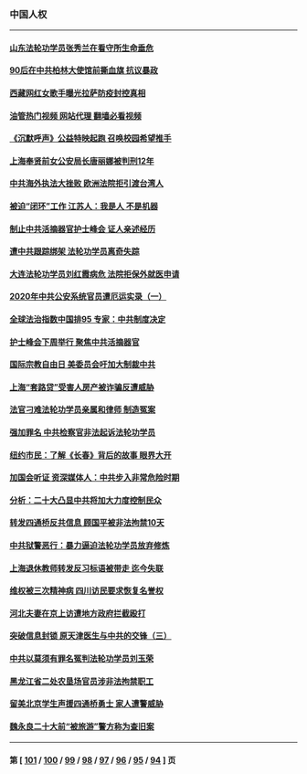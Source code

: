 ### 中国人权
---
#### [山东法轮功学员张秀兰在看守所生命垂危](../../pages/ncid278/n13860281.md?11071245) 
#### [90后在中共柏林大使馆前撕血旗 抗议暴政](../../pages/ncid278/n13860258.md?11071245) 
#### [西藏网红女歌手曝光拉萨防疫封控真相](../../pages/ncid278/n13860022.md?11071245) 
#### [油管热门视频 网站代理 翻墙必看视频](http://150.230.27.170:81/youtube.html?11071245)
#### [《沉默呼声》公益特映起跑  召唤校园希望推手](../../pages/ncid278/n13859756.md?11071245) 
#### [上海奉贤前女公安局长唐丽娜被判刑12年](../../pages/ncid278/n13859528.md?11071245) 
#### [中共海外执法大挫败 欧洲法院拒引渡台湾人](../../pages/ncid278/n13859684.md?11071245) 
#### [被迫“闭环”工作 江苏人：我是人 不是机器](../../pages/ncid278/n13859052.md?11071245) 
#### [制止中共活摘器官护士峰会 证人亲述经历](../../pages/ncid278/n13859007.md?11071245) 
#### [遭中共跟踪绑架 法轮功学员离奇失踪](../../pages/ncid278/n13856504.md?11071245) 
#### [大连法轮功学员刘红霞病危 法院拒保外就医申请](../../pages/ncid278/n13856678.md?11071245) 
#### [2020年中共公安系统官员遭厄运实录（一）](../../pages/ncid278/n13854727.md?11071245) 
#### [全球法治指数中国排95 专家：中共制度决定](../../pages/ncid278/n13855901.md?11071245) 
#### [护士峰会下周举行 聚焦中共活摘器官](../../pages/ncid278/n13855418.md?11071245) 
#### [国际宗教自由日 美委员会吁加大制裁中共](../../pages/ncid278/n13855021.md?11071245) 
#### [上海“套路贷”受害人房产被诈骗反遭威胁](../../pages/ncid278/n13853106.md?11071245) 
#### [法官刁难法轮功学员亲属和律师 制造冤案](../../pages/ncid278/n13853873.md?11071245) 
#### [强加罪名 中共检察官非法起诉法轮功学员](../../pages/ncid278/n13852456.md?11071245) 
#### [纽约市民：了解《长春》背后的故事 眼界大开](../../pages/ncid278/n13853501.md?11071245) 
#### [加国会听证 资深媒体人：中共步入非常危险时期](../../pages/ncid278/n13853553.md?11071245) 
#### [分析：二十大凸显中共将加大力度控制民众](../../pages/ncid278/n13853443.md?11071245) 
#### [转发四通桥反共信息 顾国平被非法拘禁10天](../../pages/ncid278/n13852888.md?11071245) 
#### [中共狱警恶行：暴力逼迫法轮功学员放弃修炼](../../pages/ncid278/n13851207.md?11071245) 
#### [上海退休教师转发反习标语被带走 迄今失联](../../pages/ncid278/n13852403.md?11071245) 
#### [维权被三次精神病 四川访民要求恢复名誉权](../../pages/ncid278/n13851812.md?11071245) 
#### [河北夫妻在京上访遭地方政府拦截殴打](../../pages/ncid278/n13851214.md?11071245) 
#### [突破信息封锁 原天津医生与中共的交锋（三）](../../pages/ncid278/n13849718.md?11071245) 
#### [中共以莫须有罪名冤判法轮功学员刘玉荣](../../pages/ncid278/n13850139.md?11071245) 
#### [黑龙江省二处农垦场官员涉非法拘禁职工](../../pages/ncid278/n13851061.md?11071245) 
#### [留美北京学生声援四通桥勇士 家人遭警威胁](../../pages/ncid278/n13850956.md?11071245) 
#### [魏永良二十大前“被旅游”警方称为查旧案](../../pages/ncid278/n13850621.md?11071245) 

---
#### 第 [ [101](./101.md?11071245) / [100](./100.md?11071245) / [99](./99.md?11071245) / [98](./98.md?11071245) / [97](./97.md?11071245) / [96](./96.md?11071245) / [95](./95.md?11071245) / [94](./94.md?11071245) ] 页
